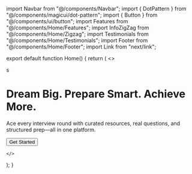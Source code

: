 import Navbar from "@/components/Navbar";
import { DotPattern } from "@/components/magicui/dot-pattern";
import { Button } from "@/components/ui/button";
import Features from "@/components/Home/Features";
import InfoZigZag from "@/components/Home/Zigzag";
import Testimonials from "@/components/Home/Testimonials";
import Footer from "@/components/Home/Footer";
import Link from "next/link";

export default function Home() {
  return (
    <>
      <Navbar />
      <div className="relative h-screen bg-black flex flex-col items-center justify-center text-center px-4">
        <DotPattern className="absolute inset-0 text-purple-500 opacity-30" />
        <div className="relative z-10 space-y-4">
          s
          <h1 className="text-purple-300 text-4xl md:text-6xl font-semibold">
            Dream Big. Prepare Smart. Achieve More.
          </h1>
          <p className="text-gray-300 max-w-xl mx-auto text-base md:text-lg">
            Ace every interview round with curated resources, real questions,
            and structured prep—all in one platform.
          </p>
          <Button
            asChild
            className="bg-purple-500 hover:bg-purple-600 text-white px-10 py-5 rounded-lg shadow-lg"
          >
            <Link href="/sign-in">Get Started</Link>
          </Button>
        </div>
      </div>
      <Features/>
      <InfoZigZag />
      <Testimonials/>
      <Footer/>

    </>
  );
}
